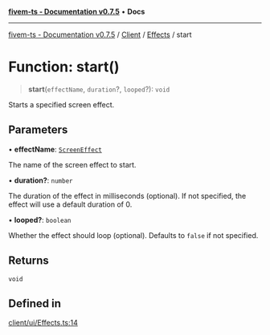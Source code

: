 [**fivem-ts - Documentation v0.7.5**](../../../../../README.md) • **Docs**

***

[fivem-ts - Documentation v0.7.5](../../../../../README.md) / [Client](../../../README.md) / [Effects](../README.md) / start

# Function: start()

> **start**(`effectName`, `duration`?, `looped`?): `void`

Starts a specified screen effect.

## Parameters

• **effectName**: [`ScreenEffect`](../../../enumerations/ScreenEffect.md)

The name of the screen effect to start.

• **duration?**: `number`

The duration of the effect in milliseconds (optional). If not specified, the effect will use a default duration of 0.

• **looped?**: `boolean`

Whether the effect should loop (optional). Defaults to `false` if not specified.

## Returns

`void`

## Defined in

[client/ui/Effects.ts:14](https://github.com/Purpose-Dev/fivem-ts/blob/main/src/client/ui/Effects.ts#L14)
